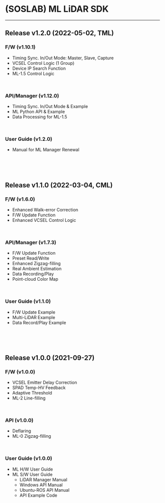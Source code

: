 # (SOSLAB) ML LiDAR SDK
---

## Release v1.2.0 (2022-05-02, TML) 

### F/W (v1.10.1)
- Timing Sync. In/Out Mode: Master, Slave, Capture
- VCSEL Control Logic (1 Group)
- Device IP Search Function
- ML-1.5 Control Logic 
<br/>

### API/Manager (v1.12.0)
- Timing Sync. In/Out Mode & Example 
- ML Python API & Example
- Data Processing for ML-1.5 
<br/>

### User Guide (v1.2.0)
- Manual for ML Manager Renewal
<br/>
<br/>
<br/>

## Release v1.1.0 (2022-03-04, CML) 

### F/W (v1.6.0)
- Enhanced Walk-error Correction
- F/W Update Function
- Enhanced VCSEL Control Logic
<br/>

### API/Manager (v1.7.3)
- F/W Update Function
- Preset Read/Write 
- Enhanced Zigzag-filling
- Real Ambient Estimation
- Data Recording/Play
- Point-cloud Color Map
<br/>

### User Guide (v1.1.0)
- F/W Update Example
- Multi-LiDAR Example
- Data Record/Play Example
<br/>
<br/>
<br/>

## Release v1.0.0 (2021-09-27)

### F/W (v1.0.0)
- VCSEL Emitter Delay Correction
- SPAD Temp-HV Feedback
- Adaptive Threshold
- ML-2 Line-filling
<br/>

### API (v1.0.0)
- Deflaring
- ML-0 Zigzag-filling
<br/>

### User Guide (v1.0.0)
- ML H/W User Guide
- ML S/W User Guide
	- LiDAR Manager Manual
	- Windows API Manual
	- Ubuntu-ROS API Manual
	- API Example Code 
<br/>
